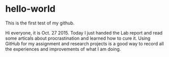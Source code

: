# hello-world
This is the first test of my github.

Hi everyone, it is Oct. 27 2015. Today I just handed the Lab report and read some articals about procrastination and learned how to cure it. Using GitHub for my assignment and research projects is a good way to record all the experiences and improvements of what I am doing.
